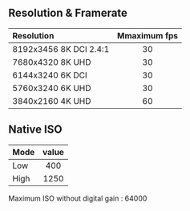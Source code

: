 ## Resolution & Framerate

| Resolution             |   Mmaximum fps  |
| :-                     |   :-:           |
| 8192x3456 8K DCI 2.4:1 |  30             |
| 7680x4320 8K UHD       |  30             |
| 6144x3240 6K DCI       |  30             |
| 5760x3240 6K UHD       |  30             |
| 3840x2160 4K UHD       |  60             |

## Native ISO

| Mode  | value |
| :---  | :---: |
| Low   | 400   |
| High  | 1250  |

Maximum ISO without digital gain : 64000